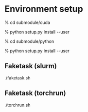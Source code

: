 # Environment setup
\% cd  submodule/cuda

\% python setup.py install --user

\% cd  submodule/python

\% python setup.py install --user

## Faketask (slurm)
./faketask.sh 
## Faketask (torchrun)
./torchrun.sh 
